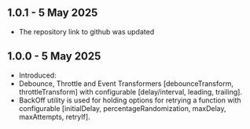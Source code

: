## 1.0.1 - 5 May 2025

* The repository link to github was updated

## 1.0.0 - 5 May 2025

* Introduced:
* Debounce, Throttle and Event Transformers [debounceTransform, throttleTransform] with configurable [delay/interval, leading, trailing].
* BackOff utility is used for holding options for retrying a function with configurable [initialDelay, percentageRandomization, maxDelay, maxAttempts, retryIf].
